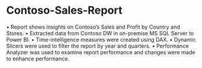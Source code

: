 # Contoso-Sales-Report
•	Report shows insights on Contoso’s Sales and Profit by Country and Stores.
•	Extracted data from Contoso DW in on-premise MS SQL Server to Power BI.
•	Time-intelligence measures were created using DAX.
•	Dynamic Slicers were used to filter the report by year and quarters.
•	Performance Analyzer was used to examine report performance and changes were made to enhance performance.
